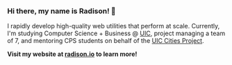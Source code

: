### Hi there, my name is Radison! 👋

I rapidly develop high-quality web utilities that perform at scale. Currently, I'm studying Computer Science +
Business @ [UIC](https://uic.edu), project managing a team of 7, and mentoring CPS students on behalf of the [UIC Cities
Project](https://thecitiesproject.org).

**Visit my website at [radison.io](https://radison.io) to learn more!**
